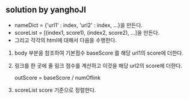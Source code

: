 ## solution by yanghoJI 

- nameDict = {'url1' : index, 'url2' : index, ...}을 만든다.
- scoreList = [(index1, score1), (index2, score2), ...]을 만든다.
- 그리고 각각의 html에 대해서 다음을 수행한다.

1. body 부분을 참조하여 기본점수 baseScore 를 해당 url1의 score에 더한다.

2. 링크를 한 곳에 줄 링크 점수를 계산하고 이것을 해당 url2의 score에 더한다. 
    
    outScore = baseScore / numOflink 
    

3. scoreList score 기준으로 정렬한다.
